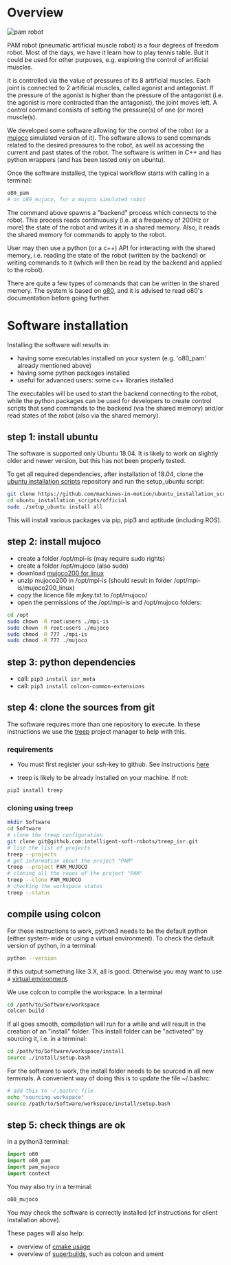 # Overview 

![pam robot](https://ei.is.tuebingen.mpg.de/uploads/publication/image/18667/2PAMcompressed.jpg)

PAM robot (pneumatic artificial muscle robot) is a four degrees of freedom robot. Most of the days, we have it learn how to play tennis table. But it could be used for other purposes, e.g. exploring the control of artificial muscles.

It is controlled via the value of pressures of its 8 artificial muscles. Each joint is connected to 2 artificial muscles, called agonist and antagonist. If the pressure of the agonist is higher than the pressure of the antagonist (i.e. the agonist is more contracted than the antagonist), the joint moves left. A control command consists of setting the pressure(s) of one (or more) muscle(s).

We developed some software allowing for the control of the robot (or a [mujoco](http://www.mujoco.org/) simulated version of it). The software allows to send commands related to the desired pressures to the robot, as well as accessing the current and past states of the robot. The software is written in C++ and has python wrappers (and has been tested only on ubuntu).

Once the software installed, the typical workflow starts with calling in a terminal:

```bash
o80_pam
# or o80_mujoco, for a mujoco simulated robot
```

The command above spawns a "backend" process which connects to the robot. This process reads continuously (i.e. at a frequency of 200Hz or more) the state of the robot and writes it in a shared memory. Also, it reads the shared memory for commands to apply to the robot. 

User may then use a python (or a c++) API for interacting with the shared memory, i.e. reading the state of the robot (written by the backend) or writing commands to it (which will then be read by the backend and applied to the robot).

There are quite a few types of commands that can be written in the shared memory. The system is based on [o80](https://intelligent-soft-robots.github.io/code_documentation/o80/docs/html/index.html), and it is advised to read o80's documentation before going further.

# Software installation 

Installing the software will results in:

- having some executables installed on your system (e.g. 'o80_pam' already mentioned above)
- having some python packages installed
- useful for advanced users: some c++ libraries installed

The executables will be used to start the backend connecting to the robot, while the python packages can be used for developers to create control scripts that send commands to the backend (via the shared memory) and/or read states of the robot (also via the shared memory).

## step 1: install ubuntu

The software is supported only Ubuntu 18.04. It is likely to work on slightly older and newer version, but this has not been properly tested.

To get all required dependencies, after installation of 18.04, clone the [ubuntu installation scripts](https://github.com/machines-in-motion/ubuntu_installation_scripts) repository and run the setup_ubuntu script:

```bash
git clone https://github.com/machines-in-motion/ubuntu_installation_scripts.git
cd ubuntu_installation_scripts/official
sudo ./setup_ubuntu install all
```
This will install various packages via pip, pip3 and aptitude (including ROS).

## step 2: install mujoco

- create a folder /opt/mpi-is (may require sudo rights)
- create a folder /opt/mujoco (also sudo)
- download [mujoco200 for linux](https://www.roboti.us/index.html) 
- unzip mujoco200 in /opt/mpi-is (should result in folder /opt/mpi-is/mujoco200_linux)
- copy the licence file mjkey.txt to /opt/mujoco/
- open the permissions of the /opt/mpi-is and /opt/mujoco folders:

```bash
cd /opt
sudo chown -R root:users ./mpi-is
sudo chown -R root:users ./mujoco
sudo chmod -R 777 ./mpi-is
sudo chmod -R 777 ./mujoco
```

## step 3: python dependencies

- call: ```pip3 install isr_meta```
- call: ```pip3 install colcon-common-extensions```

## step 4: clone the sources from git

The software requires more than one repository to execute. In these instructions we use the [treep](https://gitlab.is.tue.mpg.de/amd-clmc/treep) project manager to help with this.

### requirements

- You must first register your ssh-key to github. See instructions [here](https://docs.github.com/en/github/authenticating-to-github/generating-a-new-ssh-key-and-adding-it-to-the-ssh-agent)

- treep is likely to be already installed on your machine. If not:

```bash
pip3 install treep
```

### cloning using treep

```bash
mkdir Software
cd Software
# clone the treep configuration
git clone git@github.com:intelligent-soft-robots/treep_isr.git
# list the list of projects
treep --projects
# get information about the project "PAM"
treep --project PAM_MUJOCO
# cloning all the repos of the project "PAM"
treep --clone PAM_MUJOCO
# checking the workspace status
treep --status
```
## compile using colcon

For these instructions to work, python3 needs to be the default python (either system-wide or using a virtual environment).
To check the default version of python, in a terminal:

```bash
python --version
```

If this output something like 3.X, all is good. Otherwise you may want to use a [virtual environment](https://realpython.com/python-virtual-environments-a-primer/).

We use colcon to compile the workspace. In a terminal

```bash
cd /path/to/Software/workspace
colcon build
```

If all goes smooth, compilation will run for a while and will result in the creation of an "install" folder.
This install folder can be "activated" by sourcing it, i.e. in a terminal:

```bash
cd /path/to/Software/workspace/install
source ./install/setup.bash
```
For the software to work, the install folder needs to be sourced in all new terminals. A convenient way of doing this is to update the file ~/.bashrc:

```bash
# add this to ~/.bashrc file
echo "sourcing workspace"
source /path/to/Software/workspace/install/setup.bash
```  
## step 5: check things are ok

In a python3 terminal:

```python
import o80
import o80_pam
import pam_mujoco
import context
```
You may also try in a terminal:

```bash
o80_mujoco
```
You may check the software is correctly installed (cf instructions for client installation above).

These pages will also help:

- overview of [cmake usage](https://github.com/machines-in-motion/machines-in-motion.github.io/wiki/use_cmake)
- overview of [superbuilds](https://github.com/machines-in-motion/machines-in-motion.github.io/wiki/super_build_and_cmake), such as colcon and ament
